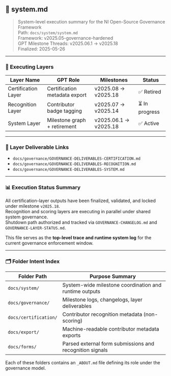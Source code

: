 ## 📘 system.md

> System-level execution summary for the NI Open-Source Governance Framework  
> Path: `docs/system/system.md`  
> Framework: v2025.05-governance-hardened  
> GPT Milestone Threads: v2025.06.1 → v2025.18  
> Finalized: 2025-05-26

---

### 🧩 Executing Layers

| Layer Name         | GPT Role                     | Milestones         | Status     |
|--------------------|------------------------------|--------------------|------------|
| Certification Layer| Certification metadata export| v2025.08 → v2025.18| ✅ Retired |
| Recognition Layer  | Contributor badge tagging     | v2025.07 → v2025.14| ⏳ In progress |
| System Layer       | Milestone graph + retirement  | v2025.06.1 → v2025.18| ✅ Active |

---

### 📂 Layer Deliverable Links

- `docs/governance/GOVERNANCE-DELIVERABLES-CERTIFICATION.md`
- `docs/governance/GOVERNANCE-DELIVERABLES-RECOGNITION.md`
- `docs/governance/GOVERNANCE-DELIVERABLES-SYSTEM.md`

---

### 📊 Execution Status Summary

All certification-layer outputs have been finalized, validated, and locked under milestone `v2025.18`.  
Recognition and scoring layers are executing in parallel under shared system governance.  
Shutdown path authorized and tracked via `GOVERNANCE-CHANGELOG.md` and `GOVERNANCE-LAYER-STATUS.md`.

This file serves as the **top-level trace and runtime system log** for the current governance enforcement window.

---

### 🗂️ Folder Intent Index

| Folder Path         | Purpose Summary |
|---------------------|-----------------|
| `docs/system/`      | System-wide milestone coordination and runtime outputs |
| `docs/governance/`  | Milestone logs, changelogs, layer deliverables |
| `docs/certification/` | Contributor recognition metadata (non-scoring) |
| `docs/export/`      | Machine-readable contributor metadata exports |
| `docs/forms/`       | Parsed external form submissions and recognition signals |

Each of these folders contains an `_ABOUT.md` file defining its role under the governance model.
